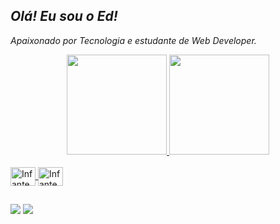 ## *Olá!* *Eu sou o Ed!*
*Apaixonado por Tecnologia e estudante de Web Developer.* 

<div align="center">
  <a href="www.linkedin.com/in/edson-t-silva">
  <img height="160em" src="https://github-readme-stats.vercel.app/api?username=InfanteCode&show_icons=true&theme=github_dark&include_all_commits=true&count_private=true"/>
  <img height="160em" src="https://github-readme-stats.vercel.app/api/top-langs/?username=InfanteCode&layout=compact&langs_count=7&theme=github_dark"/>
</div>
<div style="display: inline_block"><br>
<img align="center"  alt="InfanteCode-HTML" height="30" width="40" src="https://cdn.jsdelivr.net/gh/devicons/devicon/icons/html5/html5-original.svg">
<img align="center"  alt="InfanteCode-CSS" height="30" width="40" src="https://cdn.jsdelivr.net/gh/devicons/devicon/icons/css3/css3-original.svg">
</div>
 
 ##
 
 </div>
 
 <a href="https://instagram.com/edson.terciotti" target="_blank"><img src="https://img.shields.io/badge/-Instagram-%23E4405F?style=for-the-badge&logo=instagram&logoColor=white" target="_blank"></a> 
 <a href="https://www.linkedin.com/in/edson-t-silva" target="_blank"><img src="https://img.shields.io/badge/-LinkedIn-%230077B5?style=for-the-badge&logo=linkedin&logoColor=white" target="_blank"></a>
  
 </div> 
